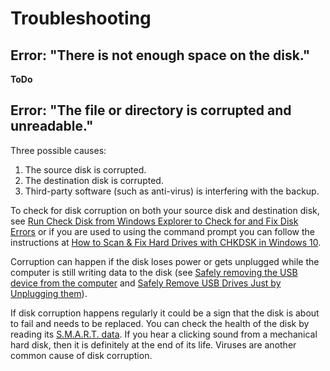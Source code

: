 Troubleshooting
===============

## Error: "There is not enough space on the disk."
**ToDo**

## Error: "The file or directory is corrupted and unreadable."
Three possible causes:
1. The source disk is corrupted.
2. The destination disk is corrupted.
3. Third-party software (such as anti-virus) is interfering with the backup.

To check for disk corruption on both your source disk and destination disk, see [Run Check Disk from Windows Explorer to Check for and Fix Disk Errors](https://technet.microsoft.com/en-us/library/ee872427.aspx) or if you are used to using the command prompt you can follow the instructions at [How to Scan & Fix Hard Drives with CHKDSK in Windows 10](https://www.tekrevue.com/tip/fix-hard-drives-chkdsk-windows-10/).

Corruption can happen if the disk loses power or gets unplugged while the computer is still writing data to the disk (see [Safely removing the USB device from the computer](https://kb.sandisk.com/app/answers/detail/a_id/309/~/safely-removing-the-usb-device-from-the-computer) and [Safely Remove USB Drives Just by Unplugging them](https://www.pcworld.com/article/254868/safely_remove_usb_drives_just_by_unplugging_them.html)).

If disk corruption happens regularly it could be a sign that the disk is about to fail and needs to be replaced. You can check the health of the disk by reading its [S.M.A.R.T. data](https://www.howtogeek.com/134735/how-to-see-if-your-hard-drive-is-dying/). If you hear a clicking sound from a mechanical hard disk, then it is definitely at the end of its life. Viruses are another common cause of disk corruption.
